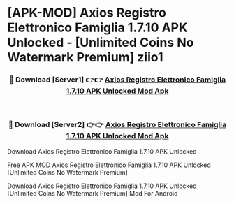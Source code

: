 # [APK-MOD] Axios Registro Elettronico Famiglia 1.7.10 APK Unlocked - [Unlimited Coins No Watermark Premium] ziio1



<div align="center">
<h3>🔴 Download [Server1] 👉👉 <a href="https://momento.my/?title=Axios_Registro_Elettronico_Famiglia_1.7.10_APK_Unlocked">Axios Registro Elettronico Famiglia 1.7.10 APK Unlocked Mod Apk</a></h3><br>

<h3>🔴 Download [Server2] 👉👉 <a href="https://momento.my/?title=Axios_Registro_Elettronico_Famiglia_1.7.10_APK_Unlocked">Axios Registro Elettronico Famiglia 1.7.10 APK Unlocked Mod Apk</a></h3>
</div>



Download Axios Registro Elettronico Famiglia 1.7.10 APK Unlocked 

Free APK MOD Axios Registro Elettronico Famiglia 1.7.10 APK Unlocked [Unlimited Coins No Watermark Premium]

Download Axios Registro Elettronico Famiglia 1.7.10 APK Unlocked [Unlimited Coins No Watermark Premium] Mod For Android
